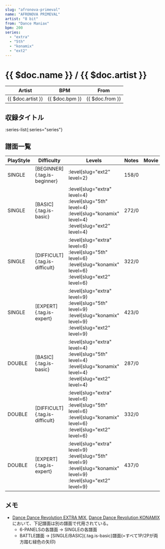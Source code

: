 ```yaml
---
slug: "afronova-primeval"
name: "AFRONOVA PRIMEVAL"
artist: "8 bit"
from: "Dance Maniax"
bpm: 200
series:
  - "extra"
  - "5th"
  - "konamix"
  - "ext2"
---
```


# {{ $doc.name }} / {{ $doc.artist }}

|Artist|BPM|From|
|------|---|----|
|{{ $doc.artist }}|{{ $doc.bpm }}|{{ $doc.from }}|

## 収録タイトル

:series-list{:series="series"}

## 譜面一覧

|PlayStyle|Difficulty|Levels|Notes|Movie|
|---------|----------|------|-----|-----|
|SINGLE|[BEGINNER]{.tag.is-beginner}|:level{slug="ext2" level=2}|158/0||
|SINGLE|[BASIC]{.tag.is-basic}|:level{slug="extra" level=4} :level{slug="5th" level=4} :level{slug="konamix" level=4} :level{slug="ext2" level=4}|272/0||
|SINGLE|[DIFFICULT]{.tag.is-difficult}|:level{slug="extra" level=6} :level{slug="5th" level=6} :level{slug="konamix" level=6} :level{slug="ext2" level=6}|322/0||
|SINGLE|[EXPERT]{.tag.is-expert}|:level{slug="extra" level=9} :level{slug="5th" level=9} :level{slug="konamix" level=9} :level{slug="ext2" level=9}|423/0||
|DOUBLE|[BASIC]{.tag.is-basic}|:level{slug="extra" level=4} :level{slug="5th" level=4} :level{slug="konamix" level=4} :level{slug="ext2" level=4}|287/0||
|DOUBLE|[DIFFICULT]{.tag.is-difficult}|:level{slug="extra" level=6} :level{slug="5th" level=6} :level{slug="konamix" level=6} :level{slug="ext2" level=6}|332/0||
|DOUBLE|[EXPERT]{.tag.is-expert}|:level{slug="extra" level=9} :level{slug="5th" level=9} :level{slug="konamix" level=9} :level{slug="ext2" level=9}|437/0||

## メモ

- [Dance Dance Revolution EXTRA MIX](/series/extra), [Dance Dance Revolution KONAMIX](/series/konamix)において、下記譜面は別の譜面で代用されている。
  - 6-PANELSの各譜面 → SINGLEの各譜面
  - BATTLE譜面 → [SINGLE/BASIC]{.tag.is-basic}譜面(=すべて1P/2Pが両方踏む緑色の矢印)
